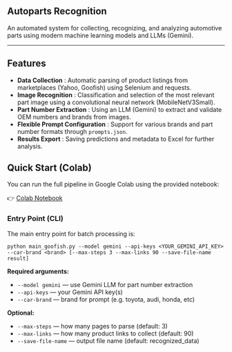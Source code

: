 ## Autoparts Recognition

An automated system for collecting, recognizing, and analyzing automotive parts using modern machine learning models and LLMs (Gemini).

---

## Features

* **Data Collection** : Automatic parsing of product listings from marketplaces (Yahoo, Goofish) using Selenium and requests.
* **Image Recognition** : Classification and selection of the most relevant part image using a convolutional neural network (MobileNetV3Small).
* **Part Number Extraction** : Using an LLM (Gemini) to extract and validate OEM numbers and brands from images.
* **Flexible Prompt Configuration** : Support for various brands and part number formats through `prompts.json`.
* **Results Export** : Saving predictions and metadata to Excel for further analysis.

## Quick Start (Colab)

You can run the full pipeline in Google Colab using the provided notebook:

👉 [Colab Notebook](https://colab.research.google.com/drive/1yoZfnOA_LHF3bwF3YSpRtM1frP9BEyK_?usp=sharing)

### Entry Point (CLI)

The main entry point for batch processing is:

```
python main_goofish.py --model gemini --api-keys <YOUR_GEMINI_API_KEY> --car-brand <brand> [--max-steps 3 --max-links 90 --save-file-name result]
```

**Required arguments:**

- `--model gemini` — use Gemini LLM for part number extraction
- `--api-keys` — your Gemini API key(s)
- `--car-brand` — brand for prompt (e.g. toyota, audi, honda, etc)

**Optional:**

- `--max-steps` — how many pages to parse (default: 3)
- `--max-links` — how many product links to collect (default: 90)
- `--save-file-name` — output file name (default: recognized_data)
